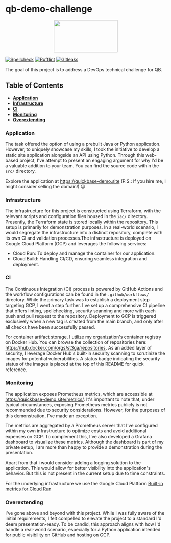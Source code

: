 # qb-demo-challenge

<p align="center">
    <a href="https://seekvectorlogo.com/quick-base-vector-logo-svg/" target="_blank"><img src="https://seekvectorlogo.com/wp-content/uploads/2022/02/quick-base-vector-logo-2022.png" width="200" height="100"/></a>
</p>

[![Spellcheck](https://github.com/ihatemodels/qb-demo-challenge/actions/workflows/spellcheck.yml/badge.svg)](https://github.com/ihatemodels/qb-demo-challenge/actions/workflows/spellcheck.yml)
[![Rufflint](https://github.com/ihatemodels/qb-demo-challenge/actions/workflows/ruff.yml/badge.svg)](https://github.com/ihatemodels/qb-demo-challenge/actions/workflows/ruff.yml)
[![Gitleaks](https://github.com/ihatemodels/qb-demo-challenge/actions/workflows/gitleaks.yml/badge.svg)](https://github.com/ihatemodels/qb-demo-challenge/actions/workflows/gitleaks.yml)

The goal of this project is to address a DevOps technical challenge for QB. 

## Table of Contents

- **[Application](#application)**
- **[Infrastructure](#infrastructure)**
- **[CI](#ci)**
- **[Monitoring](#monitoring)**
- **[Overextending](#overextending)**

### Application 

The task offered the option of using a prebuilt Java or Python application. However, to uniquely showcase my skills, I took the initiative to develop a static site application alongside an API using Python. Through this web-based project, I've attempt to present an engaging argument for why I'd be a valuable addition to your team. You can find the source code within the `src/` directory.

Explore the application at https://quickbase-demo.site (P.S.: If you hire me, I might consider selling the domain!) 😉

### Infrastructure

The infrastructure for this project is constructed using Terraform, with the relevant scripts and configuration files housed in the `iac/` directory. Presently, the Terraform state is stored locally within the repository. This setup is primarily for demonstration purposes. In a real-world scenario, I would segregate the infrastructure into a distinct repository, complete with its own CI and validation processes.The infrastructure is deployed on Google Cloud Platform (GCP) and leverages the following services:

- Cloud Run: To deploy and manage the container for our application.
- Cloud Build: Handling CI/CD, ensuring seamless integration and deployment.


### CI 

The Continuous Integration (CI) process is powered by GitHub Actions and the workflow configurations can be found in the `.github/workflows/` directory. While the primary task was to establish a deployment step targeting GCP, I went a step further. I've set up a comprehensive CI pipeline that offers linting, spellchecking, security scanning and more with each push and pull request to the repository. Deployment to GCP is triggered exclusively when a new tag is created from the main branch, and only after all checks have been successfully passed.

For container artifact storage, I utilize my organization's container registry on Docker Hub. You can browse the collection of repositories here: https://hub.docker.com/orgs/st3ga/repositories. As an added layer of security, I leverage Docker Hub's built-in security scanning to scrutinize the images for potential vulnerabilities. A status badge indicating the security status of the images is placed at the top of this README for quick reference.

### Monitoring

The application exposes Prometheus metrics, which are accessible at https://quickbase-demo.site/metrics/. It's important to note that, under typical circumstances, exposing Prometheus metrics publicly is not recommended due to security considerations. However, for the purposes of this demonstration, I've made an exception.

The metrics are aggregated by a Prometheus server that I've configured within my own infrastructure to optimize costs and avoid additional expenses on GCP. To complement this, I've also developed a Grafana dashboard to visualize these metrics. Although the dashboard is part of my private setup, I am more than happy to provide a demonstration during the presentation.

Apart from that i would consider adding a logging solution to the application. This would allow for better visibility into the application's behavior. But this is not present in the current setup due to time constraints.

For the underlying infrastructure we use the Google Cloud Platform [Built-in metrics for Cloud Run](https://cloud.google.com/run/docs/monitoring)

### Overextending

I've gone above and beyond with this project. While I was fully aware of the initial requirements, I felt compelled to elevate the project to a standard I'd deem presentation-ready. To be candid, this approach aligns with how I'd handle a real-world scenario, especially for a Python application intended for public visibility on GitHub and hosting on GCP.